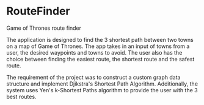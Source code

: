 # RouteFinder
Game of Thrones route finder 

The application is designed to find the 3 shortest path between two towns on a map of Game of Thrones. 
The app takes in an input of towns from a user, the desired waypoints and towns to avoid. The user also has the choice between
finding the easiest route, the shortest route and the safest route.

The requirement of the project was to construct a custom graph data structure and implement Djikstra's Shortest Path Algorithm.
Additionally, the system uses Yen's k-Shortest Paths algorithm to provide the user with the 3 best routes.
